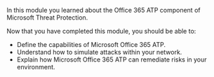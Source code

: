 In this module you learned about the Office 365 ATP component of Microsoft Threat Protection. 

Now that you have completed this module, you should be able to:

- Define the capabilities of Microsoft Office 365 ATP.
- Understand how to simulate attacks within your network.
- Explain how Microsoft Office 365 ATP can remediate risks in your environment.
